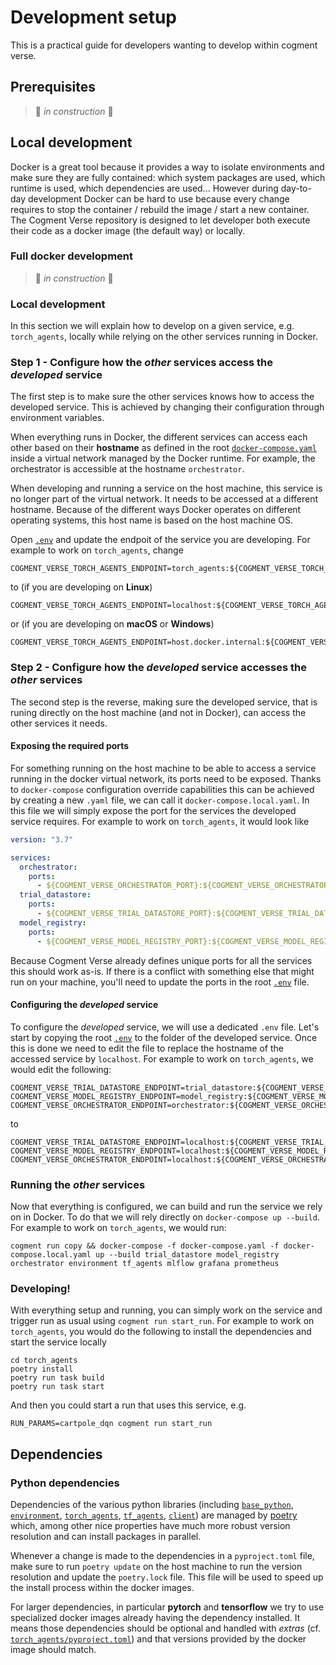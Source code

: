 # Development setup

This is a practical guide for developers wanting to develop within cogment verse.

## Prerequisites

> 🚧 _in construction_ 🚧

## Local development

Docker is a great tool because it provides a way to isolate environments and make sure they are fully contained: which system packages are used, which runtime is used, which dependencies are used... However during day-to-day development Docker can be hard to use because every change requires to stop the container / rebuild the image / start a new container. The Cogment Verse repository is designed to let developer both execute their code as a docker image (the default way) or locally.

### Full docker development

> 🚧 _in construction_ 🚧

### Local development

In this section we will explain how to develop on a given service, e.g. `torch_agents`, locally while relying on the other services running in Docker.

### Step 1 - Configure how the _other_ services access the _developed_ service

The first step is to make sure the other services knows how to access the developed service. This is achieved by changing their configuration through environment variables.

When everything runs in Docker, the different services can access each other based on their **hostname** as defined in the root [`docker-compose.yaml`](/docker-compose.yaml) inside a virtual network managed by the Docker runtime. For example, the orchestrator is accessible at the hostname `orchestrator`.

When developing and running a service on the host machine, this service is no longer part of the virtual network. It needs to be accessed at a different hostname. Because of the different ways Docker operates on different operating systems, this host name is based on the host machine OS.

Open [`.env`](/.env) and update the endpoit of the service you are developing. For example to work on `torch_agents`, change

```
COGMENT_VERSE_TORCH_AGENTS_ENDPOINT=torch_agents:${COGMENT_VERSE_TORCH_AGENTS_PORT}
```

to (if you are developing on **Linux**)

```
COGMENT_VERSE_TORCH_AGENTS_ENDPOINT=localhost:${COGMENT_VERSE_TORCH_AGENTS_PORT}
```

or (if you are developing on **macOS** or **Windows**)

```
COGMENT_VERSE_TORCH_AGENTS_ENDPOINT=host.docker.internal:${COGMENT_VERSE_TORCH_AGENTS_PORT}
```

### Step 2 - Configure how the _developed_ service accesses the _other_ services

The second step is the reverse, making sure the developed service, that is runing directly on the host machine (and not in Docker), can access the other services it needs.

#### Exposing the required ports

For something running on the host machine to be able to access a service running in the docker virtual network, its ports need to be exposed. Thanks to `docker-compose` configuration override capabilities this can be achieved by creating a new `.yaml` file, we can call it `docker-compose.local.yaml`. In this file we will simply expose the port for the services the developed service requires. For example to work on `torch_agents`, it would look like

```yaml
version: "3.7"

services:
  orchestrator:
    ports:
      - ${COGMENT_VERSE_ORCHESTRATOR_PORT}:${COGMENT_VERSE_ORCHESTRATOR_PORT}
  trial_datastore:
    ports:
      - ${COGMENT_VERSE_TRIAL_DATASTORE_PORT}:${COGMENT_VERSE_TRIAL_DATASTORE_PORT}
  model_registry:
    ports:
      - ${COGMENT_VERSE_MODEL_REGISTRY_PORT}:${COGMENT_VERSE_MODEL_REGISTRY_PORT}
```

Because Cogment Verse already defines unique ports for all the services this should work as-is. If there is a conflict with something else that might run on your machine, you'll need to update the ports in the root [`.env`](/.env) file.

#### Configuring the _developed_ service

To configure the _developed_ service, we will use a dedicated `.env` file. Let's start by copying the root [`.env`](/.env) to the folder of the developed service. Once this is done we need to edit the file to replace the hostname of the accessed service by `localhost`. For example to work on `torch_agents`, we would edit the following:

```
COGMENT_VERSE_TRIAL_DATASTORE_ENDPOINT=trial_datastore:${COGMENT_VERSE_TRIAL_DATASTORE_PORT}
COGMENT_VERSE_MODEL_REGISTRY_ENDPOINT=model_registry:${COGMENT_VERSE_MODEL_REGISTRY_PORT}
COGMENT_VERSE_ORCHESTRATOR_ENDPOINT=orchestrator:${COGMENT_VERSE_ORCHESTRATOR_PORT}
```

to

```
COGMENT_VERSE_TRIAL_DATASTORE_ENDPOINT=localhost:${COGMENT_VERSE_TRIAL_DATASTORE_PORT}
COGMENT_VERSE_MODEL_REGISTRY_ENDPOINT=localhost:${COGMENT_VERSE_MODEL_REGISTRY_PORT}
COGMENT_VERSE_ORCHESTRATOR_ENDPOINT=localhost:${COGMENT_VERSE_ORCHESTRATOR_PORT}
```

### Running the _other_ services

Now that everything is configured, we can build and run the service we rely on in Docker. To do that we will rely directly on `docker-compose up --build`. For example to work on `torch_agents`, we would run:

```
cogment run copy && docker-compose -f docker-compose.yaml -f docker-compose.local.yaml up --build trial_datastore model_registry orchestrator environment tf_agents mlflow grafana prometheus
```

### Developing!

With everything setup and running, you can simply work on the service and trigger run as usual using `cogment run start_run`. For example to work on `torch_agents`, you would do the following to install the dependencies and start the service locally

```
cd torch_agents
poetry install
poetry run task build
poetry run task start
```

And then you could start a run that uses this service, e.g.

```
RUN_PARAMS=cartpole_dqn cogment run start_run
```

## Dependencies

### Python dependencies

Dependencies of the various python libraries (including [`base_python`](./base_python), [`environment`](./environment), [`torch_agents`](./torch_agents), [`tf_agents`](./tf_agents), [`client`](./client)) are managed by [poetry](https://python-poetry.org) which, among other nice properties have much more robust version resolution and can install packages in parallel.

Whenever a change is made to the dependencies in a `pyproject.toml` file, make sure to run `poetry update` on the host machine to run the version resolution and update the `poetry.lock` file. This file will be used to speed up the install process within the docker images.

For larger dependencies, in particular **pytorch** and **tensorflow** we try to use specialized docker images already having the dependency installed. It means those dependencies should be optional and handled with _extras_ (cf. [`torch_agents/pyproject.toml`](/torch_agents/pyproject.toml)) and that versions provided by the docker image should match.
